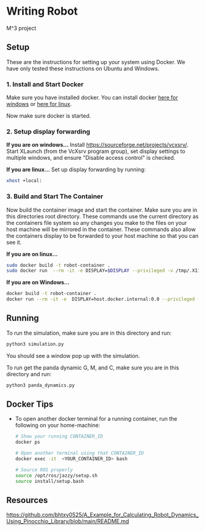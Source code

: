 # Writing Robot
M^3 project


## Setup
These are the instructions for setting up your system using Docker. We have only tested these instructions on Ubuntu and Windows.

### 1. Install and Start Docker
Make sure you have installed docker. You can install docker [here for windows](https://docs.docker.com/desktop/install/windows-install/) or [here for linux](https://docs.docker.com/desktop/install/linux/).

Now make sure docker is started.

### 2. Setup display forwarding

**If you are on windows...**
Install https://sourceforge.net/projects/vcxsrv/. Start XLaunch (from the VcXsrv program group), set display settings to multiple windows, and ensure "Disable access control" is checked.

**If you are linux...**
Set up display forwarding by running:
```bash
xhost +local:
```
### 3. Build and Start The Container
Now  build the container image and start the container. Make sure you are in this directories root directory. These commands use the current directory as the containers file system so any changes you make to the files on your host machine will be mirrored in the container. These commands also allow the containers display to be forwarded to your host machine so that you can see it.

**If you are on linux...**
```bash
sudo docker build -t robot-container .
sudo docker run  --rm -it -e DISPLAY=$DISPLAY --privileged -v /tmp/.X11-unix:/tmp/.X11-unix -v $(pwd):/workspace --net=host robot-container
```

**If you are on Windows...**
```bash
docker build -t robot-container .
docker run --rm -it -e  DISPLAY=host.docker.internal:0.0 --privileged -v ${PWD}:/workspace --net=host robot-container
```

## Running
To run the simulation, make sure you are in this directory and run:

```bash
python3 simulation.py
```

You should see a window pop up with the simulation.

To run get the panda dynamic G, M, and C, make sure you are in this directory and run:

```bash
python3 panda_dynamics.py
```


## Docker Tips
* To open another docker terminal for a running container, run the following on your home-machine:
    ```bash
    # Show your running CONTAINER_ID
    docker ps 

    # Open another terminal using that CONTAINER_ID
    docker exec -it  <YOUR_CONTAINER_ID> bash

    # Source ROS properly
    source /opt/ros/jazzy/setup.sh
    source install/setup.bash
    ```


## Resources
https://github.com/bhtxy0525/A_Example_for_Calculating_Robot_Dynamics_Using_Pinocchio_Library/blob/main/README.md
